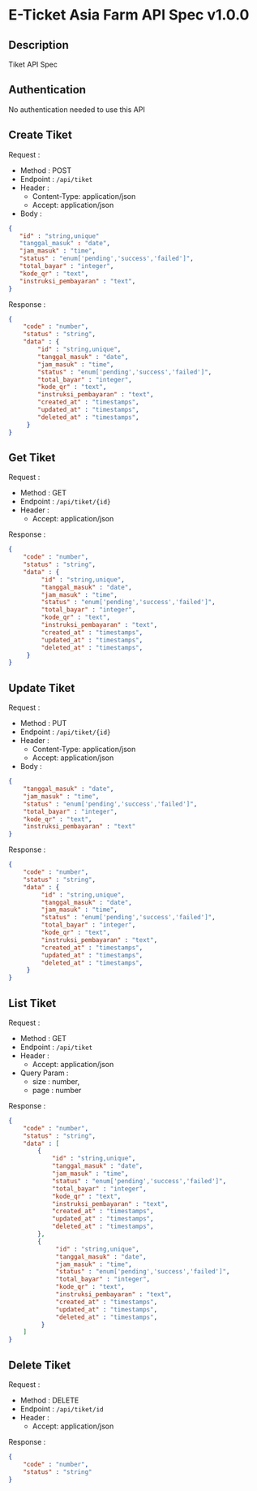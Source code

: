 # E-Ticket Asia Farm API Spec v1.0.0

## Description

Tiket API Spec

## Authentication

No authentication needed to use this API

## Create Tiket

Request :
- Method : POST
- Endpoint : `/api/tiket`
- Header :
    - Content-Type: application/json
    - Accept: application/json
- Body :

```json 
{
   "id" : "string,unique"
   "tanggal_masuk" : "date",
   "jam_masuk" : "time",
   "status" : "enum['pending','success','failed']",
   "total_bayar" : "integer",
   "kode_qr" : "text",
   "instruksi_pembayaran" : "text",
}
```

Response :

```json 
{
    "code" : "number",
    "status" : "string",
    "data" : {
        "id" : "string,unique",
        "tanggal_masuk" : "date",
        "jam_masuk" : "time",
        "status" : "enum['pending','success','failed']",
        "total_bayar" : "integer",
        "kode_qr" : "text",
        "instruksi_pembayaran" : "text",
        "created_at" : "timestamps",
        "updated_at" : "timestamps",
        "deleted_at" : "timestamps",
     }
}
```

## Get Tiket

Request :
- Method : GET
- Endpoint : `/api/tiket/{id}`
- Header :
    - Accept: application/json

Response :

```json 
{
    "code" : "number",
    "status" : "string",
    "data" : {
         "id" : "string,unique",
         "tanggal_masuk" : "date",
         "jam_masuk" : "time",
         "status" : "enum['pending','success','failed']",
         "total_bayar" : "integer",
         "kode_qr" : "text",
         "instruksi_pembayaran" : "text",
         "created_at" : "timestamps",
         "updated_at" : "timestamps",
         "deleted_at" : "timestamps",
     }
}
```

## Update Tiket

Request :
- Method : PUT
- Endpoint : `/api/tiket/{id}`
- Header :
    - Content-Type: application/json
    - Accept: application/json
- Body :

```json 
{
    "tanggal_masuk" : "date",
    "jam_masuk" : "time",
    "status" : "enum['pending','success','failed']",
    "total_bayar" : "integer",
    "kode_qr" : "text",
    "instruksi_pembayaran" : "text"
}
```

Response :

```json 
{
    "code" : "number",
    "status" : "string",
    "data" : {
         "id" : "string,unique",
         "tanggal_masuk" : "date",
         "jam_masuk" : "time",
         "status" : "enum['pending','success','failed']",
         "total_bayar" : "integer",
         "kode_qr" : "text",
         "instruksi_pembayaran" : "text",
         "created_at" : "timestamps",
         "updated_at" : "timestamps",
         "deleted_at" : "timestamps",
     }
}
```

## List Tiket

Request :
- Method : GET
- Endpoint : `/api/tiket`
- Header :
    - Accept: application/json
- Query Param :
    - size : number,
    - page : number

Response :

```json 
{
    "code" : "number",
    "status" : "string",
    "data" : [
        {
            "id" : "string,unique",
            "tanggal_masuk" : "date",
            "jam_masuk" : "time",
            "status" : "enum['pending','success','failed']",
            "total_bayar" : "integer",
            "kode_qr" : "text",
            "instruksi_pembayaran" : "text",
            "created_at" : "timestamps",
            "updated_at" : "timestamps",
            "deleted_at" : "timestamps",
        },
        {
             "id" : "string,unique",
             "tanggal_masuk" : "date",
             "jam_masuk" : "time",
             "status" : "enum['pending','success','failed']",
             "total_bayar" : "integer",
             "kode_qr" : "text",
             "instruksi_pembayaran" : "text",
             "created_at" : "timestamps",
             "updated_at" : "timestamps",
             "deleted_at" : "timestamps",
         }
    ]
}
```

## Delete Tiket

Request :
- Method : DELETE
- Endpoint : `/api/tiket/id`
- Header :
    - Accept: application/json

Response :

```json 
{
    "code" : "number",
    "status" : "string"
}
```
~~~~
